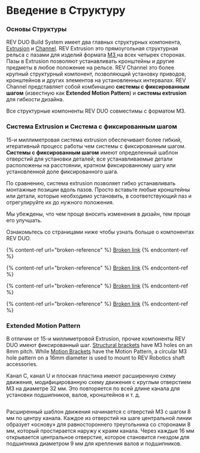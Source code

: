 # Введение в Структуру

### Основы Структуры&#x20;

REV DUO Build System имеет два главных структурных компонента, [Extrusion](https://www.revrobotics.com/ftc/structure/15mm-extrusion/) и [Channel](https://www.revrobotics.com/competition/ftc/structure/channel/).  REV Extrusion это прямоугольная структурная рельса с пазами для изделий формата [M3 ](https://www.revrobotics.com/ftc/hardware/fasteners/)на всех четырех сторонах. Пазы в Extrusion позволяют устанавливать кронштейны и другие предметы в любое положение на рельсе. REV Channel это более крупный структурный компонент, позволяющий установку приводов, кронштейнов и других элементов на установленных интервалах. REV Channel представляет собой комбинацию **системы с фиксированным шагом** (известную как **Extended Motion Pattern**) и **системы extrusion** для гибкости дизайна.

Все структурные компоненты REV DUO совместимы с форматом M3.

### Система Extrusion и Система с фиксированным шагом

15-и миллиметровая система extrusion обеспечивает более гибкий, итеративный процесс работы чем системы с фиксированным шагом. **Системы с фиксированным шагом** имеют определенный шаблон отверстий для установки деталей; все устанавливаемые детали расположены на расстоянии, кратном фиксированному шагу или установленной доле фиксированного шага.

По сравнению, система extrusion позволяет гибко устанавливать монтажные позиции вдоль пазов. Просто вставьте любые кронштейны или детали, которые необходимо установить, в соответствующий паз и отрегулируйте их до нужного положения.

Мы убеждены, что чем проще вносить изменения в дизайн, тем проще его улучшать.

Ознакомьтесь со страницами ниже чтобы узнать больше о компонентах REV DUO.

{% content-ref url="broken-reference" %}
[Broken link](broken-reference)
{% endcontent-ref %}

{% content-ref url="broken-reference" %}
[Broken link](broken-reference)
{% endcontent-ref %}

{% content-ref url="broken-reference" %}
[Broken link](broken-reference)
{% endcontent-ref %}

{% content-ref url="broken-reference" %}
[Broken link](broken-reference)
{% endcontent-ref %}

### Extended Motion Pattern&#x20;

В отличии от 15-и миллиметровой Extrusion, прочие компоненты REV DUO имеют фиксированный шаг. [Structural brackets](broken-reference) have M3 holes on an 8mm pitch. While [Motion Brackets](broken-reference) have the Motion Pattern, a circular M3 hole pattern on a 16mm diameter is used to mount to REV Robotics shaft accessories.&#x20;

Канал C, канал U и плоская пластина имеют расширенную схему движения, модифицированную схему движения с круглым отверстием M3 на диаметре 32 мм. Это повторяется по всей длине канала для установки подшипников, валов, кронштейнов и т. д.

<figure><img src="https://2589213514-files.gitbook.io/~/files/v0/b/gitbook-x-prod.appspot.com/o/spaces%2FH9K1InCLC1ZxIkdPJt31%2Fuploads%2FkgmGYol4aZrcqSC8WltV%2FScreenshot%202022-05-27%20135659.png?alt=media&#x26;token=b0fb2b2e-a4dc-48f7-a359-fb7d53c115e7" alt=""><figcaption></figcaption></figure>

Расширенный шаблон движения начинается с отверстий M3 с шагом 8 мм по центру канала. Каждое из отверстий на шаге центральной линии образует «основу» для равностороннего треугольника со сторонами 8 мм, который простирается наружу к краям канала. Через каждые 16 мм открывается центральное отверстие, которое становится гнездом для подшипника диаметром 9 мм для крепления валов и подшипников.
